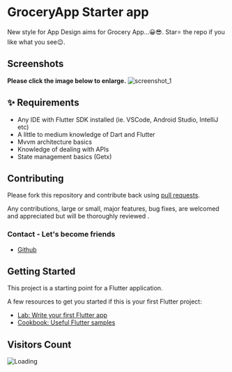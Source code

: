 # GroceryApp Starter app

New style for App Design aims for Grocery App...😀😎.
Star⭐ the repo if you like what you see😉.

## Screenshots

**Please click the image below to enlarge.**
![screenshot_1](https://github.com/ramiomarouayache/Flutter-GroceryApp/blob/main/screenshots/Cover.jpg)


## ✨ Requirements

* Any IDE with Flutter SDK installed (ie. VSCode, Android Studio, IntelliJ etc)
* A little to medium knowledge of Dart and Flutter
* Mvvm architecture basics
* Knowledge of dealing with APIs
* State management basics (Getx)

## Contributing

Please fork this repository and contribute back using
[pull requests](https://github.com/ramiomarouayache/Flutter-GroceryApp/pulls).

Any contributions, large or small, major features, bug fixes, are welcomed and appreciated
but will be thoroughly reviewed .

### Contact - Let's become friends
- [Github](https://github.com/ramiomarouayache)


## Getting Started
This project is a starting point for a Flutter application.

A few resources to get you started if this is your first Flutter project:

- [Lab: Write your first Flutter app](https://flutter.io/docs/get-started/codelab)
- [Cookbook: Useful Flutter samples](https://flutter.io/docs/cookbook)


## Visitors Count

<img align="left" src = "https://profile-counter.glitch.me/GroceryApp/count.svg" alt ="Loading">
